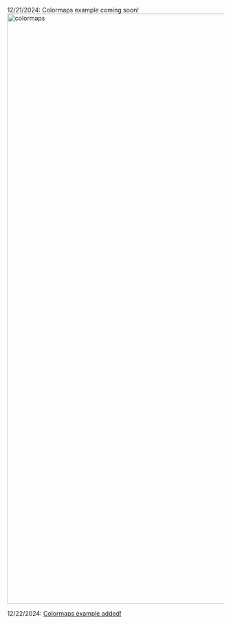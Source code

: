 12/21/2024: Colormaps example coming soon!
<img width="1368" alt="colormaps" src="https://github.com/user-attachments/assets/5cbb29f0-fc30-44bf-ba4b-c7e342b362b2" />

12/22/2024: [Colormaps example added!](https://github.com/AnthonyAndroulakis/ipyniivue/blob/experimental-funcs/examples/colormaps.ipynb)
